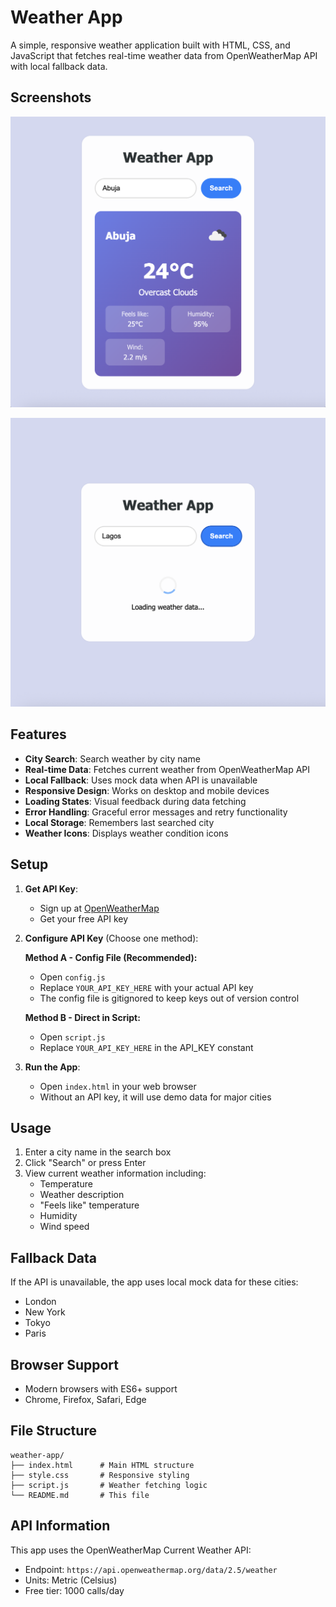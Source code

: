 # Weather App

A simple, responsive weather application built with HTML, CSS, and JavaScript that fetches real-time weather data from OpenWeatherMap API with local fallback data.

## Screenshots

![Weather App Screenshot](images/weather_app_screnshot.png)

![Weather App Loading Screenshot](images/weather_app_loading_screenshot.png)

## Features

- **City Search**: Search weather by city name
- **Real-time Data**: Fetches current weather from OpenWeatherMap API
- **Local Fallback**: Uses mock data when API is unavailable
- **Responsive Design**: Works on desktop and mobile devices
- **Loading States**: Visual feedback during data fetching
- **Error Handling**: Graceful error messages and retry functionality
- **Local Storage**: Remembers last searched city
- **Weather Icons**: Displays weather condition icons

## Setup

1. **Get API Key**:

   - Sign up at [OpenWeatherMap](https://openweathermap.org/api)
   - Get your free API key

2. **Configure API Key** (Choose one method):

   **Method A - Config File (Recommended):**

   - Open `config.js`
   - Replace `YOUR_API_KEY_HERE` with your actual API key
   - The config file is gitignored to keep keys out of version control

   **Method B - Direct in Script:**

   - Open `script.js`
   - Replace `YOUR_API_KEY_HERE` in the API_KEY constant

3. **Run the App**:
   - Open `index.html` in your web browser
   - Without an API key, it will use demo data for major cities

## Usage

1. Enter a city name in the search box
2. Click "Search" or press Enter
3. View current weather information including:
   - Temperature
   - Weather description
   - "Feels like" temperature
   - Humidity
   - Wind speed

## Fallback Data

If the API is unavailable, the app uses local mock data for these cities:

- London
- New York
- Tokyo
- Paris

## Browser Support

- Modern browsers with ES6+ support
- Chrome, Firefox, Safari, Edge

## File Structure

```
weather-app/
├── index.html      # Main HTML structure
├── style.css       # Responsive styling
├── script.js       # Weather fetching logic
└── README.md       # This file
```

## API Information

This app uses the OpenWeatherMap Current Weather API:

- Endpoint: `https://api.openweathermap.org/data/2.5/weather`
- Units: Metric (Celsius)
- Free tier: 1000 calls/day
